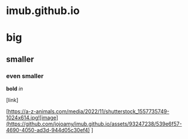 # imub.github.io

# big
## smaller
### even smaller

**bold**
*in*

[link]

[https://a-z-animals.com/media/2022/11/shutterstock_1557735749-1024x614.jpg![image](https://github.com/jojoamy/imub.github.io/assets/93247238/539e6f57-4690-4050-ad3d-944d05c30ef4)
]

